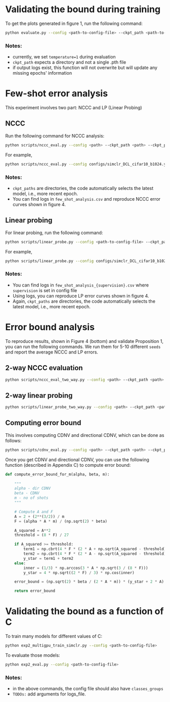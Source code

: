 # Validating the bound during training

To get the plots generated in figure 1, run the following command:

```bash
python evaluate.py --config <path-to-config-file> --ckpt_path <path-to-ckpts-dir> --output_path <path-to-log-csv-file> --perform_loss_diff True
```

### Notes:

- currently, we set `temperature=1` during evaluation
- `ckpt_path` expects a directory and not a single .pth file
- if output logs exist, this function will not overwrite but will update any missing epochs' information

# Few-shot error analysis

This experiment involves two part: NCCC and LP (Linear Probing)

## NCCC

Run the following command for NCCC analysis:

```bash
python scripts/nccc_eval.py --config <path> --ckpt_path <path> --ckpt_path_nscl <path> --output_path <path>
```

For example,

```bash
python scripts/nccc_eval.py --config configs/simclr_DCL_cifar10_b1024.yaml --ckpt_path experiments/simclr/cifar10_dcl/checkpoints/ --ckpt_path_nscl experiments/simclr/cifar10_nscl/checkpoints/ --output_path logs/cifar10/
```

### Notes:

- `ckpt_paths` are directories, the code automatically selects the latest model, i.e., more recent epoch.
- You can find logs in `few_shot_analysis.csv` and reproduce NCCC error curves shown in figure 4.

## Linear probing

For linear probing, run the following command:

```bash
python scripts/linear_probe.py --config <path-to-config-file> --ckpt_path <path-to-ckpt-dir> --output_path <path-to-save-logs> --N <n_samples>
```

For example,

```bash
python scripts/linear_probe.py --config configs/simclr_DCL_cifar10_b1024.yaml --ckpt_path experiments/simclr/cifar10_dcl/checkpoints/ --output_path logs/cifar10/ --N 500
```

### Notes:

- You can find logs in `few_shot_analysis_{supervision}.csv` where `supervision` is set in config file
- Using logs, you can reproduce LP error curves shown in figure 4.
- Again, `ckpt_paths` are directories, the code automatically selects the latest model, i.e., more recent epoch.

# Error bound analysis

To reproduce results, shown in Figure 4 (bottom) and validate Proposition 1, you can run the following commands. We run them for 5-10 different `seeds` and report the average NCCC and LP errors.

## 2-way NCCC evaluation

```bash
python scripts/nccc_eval_two_way.py --config <path> --ckpt_path <path> --ckpt_path_nscl <path> --output_path <path> --seed <seed>
```


## 2-way linear probing

```bash
python scripts/linear_probe_two_way.py --config <path> --ckpt_path <path> --ckpt_path_nscl <path> --output_path <path> --seed <seed>
```

## Computing error bound

This involves computing CDNV and directional CDNV, which can be done as follows:

```bash
python scripts/cdnv_eval.py --config <path> --ckpt_path <path> --ckpt_path_nscl <path> --output_path <path> 
```

Once you get CDNV and directional CDNV, you can use the following function (described in Appendix C) to compute error bound:

```python
def compute_error_bound_for_m(alpha, beta, m):
    
    """
    alpha - dir CDNV
    beta - CDNV
    m - no of shots
    """

    # Compute A and F
    A = 2 + (2**(3/2)) / m
    F = (alpha * A * m) / (np.sqrt(2) * beta)

    A_squared = A**2
    threshold = (8 * F) / 27

    if A_squared >= threshold:
        term1 = np.cbrt(4 * F * (2 * A + np.sqrt(A_squared - threshold)))
        term2 = np.cbrt(4 * F * (2 * A - np.sqrt(A_squared - threshold)))
        y_star = term1 + term2
    else:
        inner = (1/3) * np.arccos(3 * A * np.sqrt(3 / (8 * F)))
        y_star = 4 * np.sqrt((2 * F) / 3) * np.cos(inner)

    error_bound = (np.sqrt(2) * beta / (2 * A * m)) * (y_star + 2 * A) * (y_star + 4 * A)

    return error_bound
```

# Validating the bound as a function of C

To train many models for different values of C:

```bash
python exp2_multigpu_train_simclr.py --config <path-to-config-file>
```

To evaluate those models:

```bash
python exp2_eval.py --config <path-to-config-file>
```

### Notes:

- in the above commands, the config file should also have `classes_groups`
- `TODOs:` add arguments for logs_file.